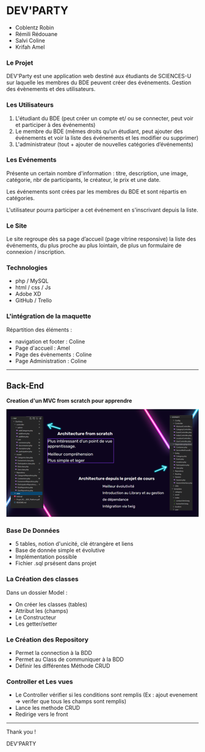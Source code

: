 # DEV'PARTY

* Coblentz Robin
* Rémili Rédouane
* Salvi Coline
* Krifah Amel

### Le Projet

DEV'Party est une application web destiné aux étudiants de SCIENCES-U sur laquelle les membres du BDE peuvent créer des événements.
Gestion des évènements et des utilisateurs.

### Les Utilisateurs

1) L'étudiant du BDE (peut créer un compte et/ ou se connecter, peut voir et participer à des événements)
2) Le membre du BDE (mêmes droits qu’un étudiant, peut ajouter des événements et voir la liste des événements et les modifier ou supprimer)
3) L'administrateur (tout + ajouter de nouvelles catégories d’événements)

### Les Evénements

Présente un certain nombre d'information : 
titre, description, une image, catégorie, nbr de participants, le créateur, le prix et une date.

Les événements sont crées par les membres du BDE et sont répartis en catégories.

L'utilisateur pourra participer a cet événement en s'inscrivant depuis la liste.

### Le Site

Le site regroupe dès sa page d’accueil (page vitrine responsive) la liste des événements, du plus proche au plus lointain, de plus un formulaire de connexion / inscription.

### Technologies

* php / MySQL
* html / css / Js
* Adobe XD
* GitHub / Trello

### L'intégration de la maquette

Répartition des éléments : 

* navigation et footer : Coline 
* Page d'accueil : Amel
* Page des évènements : Coline 
* Page Administration : Coline 

---
## Back-End
**Creation d'un MVC from scratch pour apprendre**

![devparty](/view/src/images/devparty.png)

### Base De Données

* 5 tables, notion d'unicité, clé étrangère et liens
* Base de donnée simple et évolutive
* Implémentation possible
* Fichier .sql prsésent dans projet 

### La Création des classes

Dans un dossier Model : 
* On créer les classes  (tables)  
* Attribut les (champs)
* Le Constructeur 
* Les getter/setter

### Le Création des Repository

* Permet la connection  à la BDD
* Permet au Class de communiquer à la BDD
* Définir les différentes Méthode CRUD

### Controller et Les vues

* Le Controller vérifier si les conditions sont remplis (Ex : ajout evenement => verifer que tous les champs sont remplis) 
* Lance les methode CRUD 
* Redirige vers le front


---
Thank you !


DEV'PARTY




